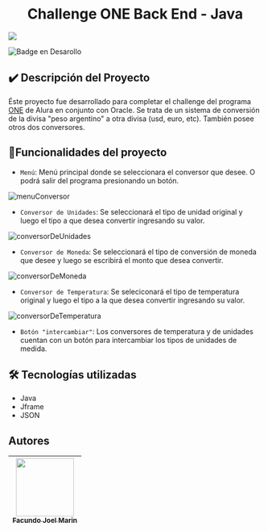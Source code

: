 <h1 align="center">Challenge ONE Back End - Java</h1>

![](https://user-images.githubusercontent.com/97562173/225433813-882a36e7-c7c4-4101-8c62-35064c87b305.png)

![Badge en Desarollo](https://img.shields.io/badge/STATUS-EN%20DESAROLLO-green)

<h2> ✔️ Descripción del Proyecto</h2>

Éste proyecto fue desarrollado para completar el challenge del programa <a href="https://www.oracle.com/ar/education/oracle-next-education/">ONE</a> de Alura en conjunto con Oracle.
Se trata de un sistema de conversión de la divisa "peso argentino" a otra divisa (usd, euro, etc). También posee otros dos conversores.

## :hammer:Funcionalidades del proyecto
- `Menú`: Menú principal donde se seleccionara el conversor que desee. O podrá salir del programa presionando un botón.

![menuConversor](https://user-images.githubusercontent.com/97562173/225437445-0305df24-68bd-4c1b-9c9e-c6ab137f8c9c.PNG)


- `Conversor de Unidades`: Se seleccionará el tipo de unidad original y luego el tipo a que desea convertir ingresando su valor.

![conversorDeUnidades](https://user-images.githubusercontent.com/97562173/225437607-be67171a-9824-4c31-a6a9-e2e330bf9bff.PNG)


-  `Conversor de Moneda`: Se seleccionará el tipo de conversión de moneda que desee y luego se escribirá el monto que desea convertir.

![conversorDeMoneda](https://user-images.githubusercontent.com/97562173/225437804-0329e895-9619-4e29-a83e-676130d73115.PNG)


-  `Conversor de Temperatura`: Se seleciconará el tipo de temperatura original y luego el tipo a la que desea convertir ingresando su valor.

![conversorDeTemperatura](https://user-images.githubusercontent.com/97562173/225438061-b6103a08-e65b-439f-a8d6-2c9b9863d814.PNG)

-  `Botón "intercambiar"`: Los conversores de temperatura y de unidades cuentan con un botón para intercambiar los tipos de unidades de medida.

<h2>🛠️ Tecnologías utilizadas</h2>

- Java
- Jframe
- JSON

## Autores

| [<img src="https://avatars.githubusercontent.com/u/97562173?v=4" width=115><br><sub>Facundo Joel Marin</sub>](https://github.com/facundomarin9) |  
| :---: | 
